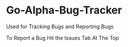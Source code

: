 # Go-Alpha-Bug-Tracker
Used for Tracking Bugs and Reporting Bugs


To Report a Bug Hit the Issues Tab At The Top
